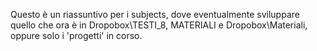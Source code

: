Questo è un riassuntivo per i subjects, dove eventualmente sviluppare quello che ora è in Dropobox\TESTI_8, MATERIALI e Dropobox\Materiali, oppure solo i 'progetti' in corso.
